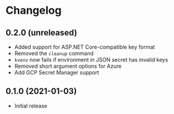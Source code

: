 # Changelog

## 0.2.0 (unreleased)

- Added support for ASP.NET Core-compatible key format
- Removed the `cleanup` command
- `kvenv` now fails if environment in JSON secret has invalid keys
- Removed short argument options for Azure
- Add GCP Secret Manager support

## 0.1.0 (2021-01-03)

- Initial release
